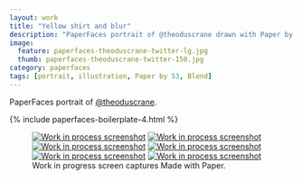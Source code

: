 ```yaml
---
layout: work
title: "Yellow shirt and blur"
description: "PaperFaces portrait of @theoduscrane drawn with Paper by 53 on an iPad."
image: 
  feature: paperfaces-theoduscrane-twitter-lg.jpg
  thumb: paperfaces-theoduscrane-twitter-150.jpg
category: paperfaces
tags: [portrait, illustration, Paper by 53, Blend]
---
```


PaperFaces portrait of [@theoduscrane](http://twitter.com/theoduscrane).

{% include paperfaces-boilerplate-4.html %}

<figure class="third">
	<a href="{{ site.url }}/images/paperfaces-theoduscrane-process-1-lg.jpg"><img src="{{ site.url }}/images/paperfaces-theoduscrane-process-1-600.jpg" alt="Work in process screenshot"></a>
	<a href="{{ site.url }}/images/paperfaces-theoduscrane-process-2-lg.jpg"><img src="{{ site.url }}/images/paperfaces-theoduscrane-process-2-600.jpg" alt="Work in process screenshot"></a>
	<a href="{{ site.url }}/images/paperfaces-theoduscrane-process-3-lg.jpg"><img src="{{ site.url }}/images/paperfaces-theoduscrane-process-3-600.jpg" alt="Work in process screenshot"></a>
	<a href="{{ site.url }}/images/paperfaces-theoduscrane-process-4-lg.jpg"><img src="{{ site.url }}/images/paperfaces-theoduscrane-process-4-600.jpg" alt="Work in process screenshot"></a>
	<a href="{{ site.url }}/images/paperfaces-theoduscrane-process-5-lg.jpg"><img src="{{ site.url }}/images/paperfaces-theoduscrane-process-5-600.jpg" alt="Work in process screenshot"></a>
	<a href="{{ site.url }}/images/paperfaces-theoduscrane-process-6-lg.jpg"><img src="{{ site.url }}/images/paperfaces-theoduscrane-process-6-600.jpg" alt="Work in process screenshot"></a>
	<figcaption>Work in progress screen captures Made with Paper.</figcaption>
</figure>